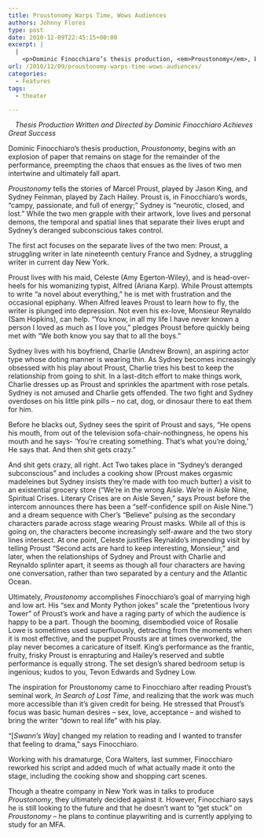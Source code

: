 ```yaml
---
title: Proustonomy Warps Time, Wows Audiences
authors: Johnny Flores
type: post
date: 2010-12-09T22:45:15+00:00
excerpt: |
  |
    <p>Dominic Finocchiaro’s thesis production, <em>Proustonomy</em>, begins with an explosion of paper that remains on stage for the remainder of the performance, preempting the chaos that ensues as the lives of two men intertwine and ultimately fall apart.</p>
url: /2010/12/09/proustonomy-warps-time-wows-audiences/
categories:
  - Features
tags:
  - theater

---
```

_[<img class="alignleft size-full wp-image-545" style="margin: 7px;" title="Proustonomy" src="https://i0.wp.com/www.reedquest.org/wp-content/uploads/2010/12/proustonomyphoto5.jpg?resize=285%2C190" alt="" data-recalc-dims="1" />][1]Thesis Production Written and Directed by Dominic Finocchiaro Achieves Great Success_

Dominic Finocchiaro’s thesis production, _Proustonomy_, begins with an explosion of paper that remains on stage for the remainder of the performance, preempting the chaos that ensues as the lives of two men intertwine and ultimately fall apart.

_Proustonomy_ tells the stories of Marcel Proust, played by Jason King, and Sydney Feinman, played by Zach Hailey. Proust is, in Finocchiaro’s words, “campy, passionate, and full of energy;” Sydney is “neurotic, closed, and lost.” While the two men grapple with their artwork, love lives and personal demons, the temporal and spatial lines that separate their lives erupt and Sydney’s deranged subconscious takes control.

The first act focuses on the separate lives of the two men: Proust, a struggling writer in late nineteenth century France and Sydney, a struggling writer in current day New York.

Proust lives with his maid, Celeste (Amy Egerton-Wiley), and is head-over-heels for his womanizing typist, Alfred (Ariana Karp). While Proust attempts to write “a novel about everything,” he is met with frustration and the occasional epiphany. When Alfred leaves Proust to learn how to fly, the writer is plunged into depression. Not even his ex-love, Monsieur Reynaldo (Sam Hopkins), can help. “You know, in all my life I have never known a person I loved as much as I love you,” pledges Proust before quickly being met with “We both know you say that to all the boys.”

Sydney lives with his boyfriend, Charlie (Andrew Brown), an aspiring actor type whose doting manner is wearing thin. As Sydney becomes increasingly obsessed with his play about Proust, Charlie tries his best to keep the relationship from going to shit. In a last-ditch effort to make things work, Charlie dresses up as Proust and sprinkles the apartment with rose petals. Sydney is not amused and Charlie gets offended. The two fight and Sydney overdoses on his little pink pills – no cat, dog, or dinosaur there to eat them for him.

Before he blacks out, Sydney sees the spirit of Proust and says, “He opens his mouth, from out of the television sofa-chair-nothingness, he opens his mouth and he says- ‘You’re creating something. That’s what you’re doing,’ He says that. And then shit gets crazy.”

And shit gets crazy, all right. Act Two takes place in “Sydney’s deranged subconscious” and includes a cooking show (Proust makes orgasmic madeleines but Sydney insists they’re made with too much butter) a visit to an existential grocery store (“We’re in the wrong Aisle. We’re in Aisle Nine, Spiritual Crises. Literary Crises are on Aisle Seven,” says Proust before the intercom announces there has been a “self-confidence spill on Aisle Nine.”) and a dream sequence with Cher’s “Believe” pulsing as the secondary characters parade across stage wearing Proust masks. While all of this is going on, the characters become increasingly self-aware and the two story lines intersect. At one point, Celeste justifies Reynaldo’s impending visit by telling Proust “Second acts are hard to keep interesting, Monsieur,” and later, when the relationships of Sydney and Proust with Charlie and Reynaldo splinter apart, it seems as though all four characters are having one conversation, rather than two separated by a century and the Atlantic Ocean.

Ultimately, _Proustonomy_ accomplishes Finocchiaro’s goal of marrying high and low art. His “sex and Monty Python jokes” scale the “pretentious Ivory Tower” of Proust’s work and have a raging party of which the audience is happy to be a part. Though the booming, disembodied voice of Rosalie Lowe is sometimes used superfluously, detracting from the moments when it is most effective, and the puppet Prousts are at times overworked, the play never becomes a caricature of itself. King’s performance as the frantic, fruity, frisky Proust is enrapturing and Hailey’s reserved and subtle performance is equally strong. The set design’s shared bedroom setup is ingenious; kudos to you, Tevon Edwards and Sydney Low.

The inspiration for Proustonomy came to Finocchiaro after reading Proust’s seminal work, _In Search of Lost Time_, and realizing that the work was much more accessible than it’s given credit for being. He stressed that Proust’s focus was basic human desires – sex, love, acceptance – and wished to bring the writer “down to real life” with his play.

“[_Swann’s Way_] changed my relation to reading and I wanted to transfer that feeling to drama,” says Finocchiaro.

Working with his dramaturge, Cora Walters, last summer, Finocchiaro reworked his script and added much of what actually made it onto the stage, including the cooking show and shopping cart scenes.

Though a theatre company in New York was in talks to produce _Proustonomy_, they ultimately decided against it. However, Finocchiaro says he is still looking to the future and that he doesn’t want to “get stuck” on _Proustonomy_ – he plans to continue playwriting and is currently applying to study for an MFA.

 [1]: https://i0.wp.com/www.reedquest.org/wp-content/uploads/2010/12/proustonomyphoto5.jpg